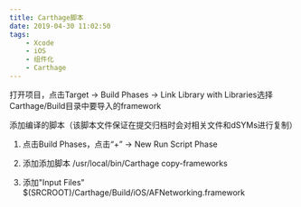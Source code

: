 ```yaml
---
title: Carthage脚本
date: 2019-04-30 11:02:50
tags:
    - Xcode
    - iOS
    - 组件化
    - Carthage
---
```


打开项目，点击Target -> Build Phases -> Link Library with Libraries选择Carthage/Build目录中要导入的framework

添加编译的脚本（该脚本文件保证在提交归档时会对相关文件和dSYMs进行复制）

1. 点击Build Phases，点击“+” ->  New Run Script Phase

2. 添加添加脚本   /usr/local/bin/Carthage copy-frameworks

3. 添加"Input Files"  $(SRCROOT)/Carthage/Build/iOS/AFNetworking.framework


